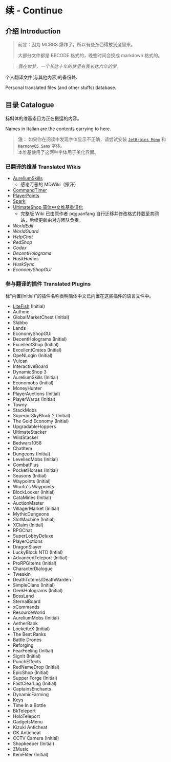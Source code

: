 # 续 - Continue

## 介绍 Introduction

> 前言：因为 MCBBS 爆炸了，所以有些东西得放到这里来。
> 
> 大部分文件都是 BBCODE 格式的，晚些时间会换成 markdown 格式的。

> *我在做梦，一个长达十年的梦里有我长达六年的梦。*


个人翻译文件(与其他内容)的备份处.

Personal translated files (and other stuffs) database.

## 目录 Catalogue

标斜体的维基条目为正在搬运的内容。

Names in Italian are the contents carrying to here.

> **注：** 如果你在阅读中发现字体显示不正确，请尝试安装 [`JetBrains Mono`](https://www.jetbrains.com/lp/mono/) 和 [`HarmonyOS Sans`](https://developer.harmonyos.com/cn/design/resource) 字体。    
> 本维基使用了这两种字体用于美化界面。

### 已翻译的维基 Translated Wikis

- [AureliumSkills](https://snowcutieowo.github.io/AureliumSkills/#!welcome.md)
  * 感谢万恶的 MDWiki（擦汗）
- [CommandTimer](https://snowcutieowo.github.io/CommandTimer/#!index.md)
- [PlayerPoints](https://snowcutieowo.github.io/PlayerPoints/#!index.md)
- [Spark](https://snowcutieowo.github.io/spark/)
- [UltimateShop 简体中文维基重汉化](https://blog.imc.re/wiki/usznv3/1/1.1)
  * 完整版 Wiki 已由原作者 pqguanfang 自行迁移并修改格式转载至其网站，后续更新由对方团队负责。
- *WorldEdit*
- *WorldGuard*
- *HelpChat*
- *RedShop*
- *Codex*
- *DecentHolograms*
- *HuskHomes*
- *HuskSync*
- *EconomyShopGUI*

### 参与翻译的插件 Translated Plugins

标“内置(Initial)”的插件名称表明简体中文已内置在这些插件的语言文件中。

- [LiteFish](https://github.com/Azlagor322/LiteFish/blob/main/lang/zh_CN.json) (Initial)
- Authme
- GlobalMarketChest (Initial)
- Slabbo
- Lands
- EconomyShopGUI
- DecentHolograms (Initial)
- ExcellentShop (Initial)
- ExcellentCrates (Initial)
- OpeNLogin (Initial)
- Vulcan
- InteractiveBoard
- DynamicShop 3
- AureliumSkills (Initial)
- Economobs (Initial)
- MoneyHunter
- PlayerAuctions (Initial)
- PlayerWarps (Initial)
- Towny
- StackMobs
- SuperiorSkyBlock 2 (Initial)
- The Gold Economy (Initial)
- UpgradableHoppers
- UltimateStacker
- WildStacker
- Bedwars1058
- ChatItem
- Dungeons (Initial)
- LevelledMobs (Initial)
- CombatPlus
- PocketHorses (Initial)
- Seasons (Initial)
- Waypoints (Initial)
- Wuufu's Waypoints
- BlockLocker (Initial)
- CataMines (Initial)
- AuctionMaster
- VillagerMarket (Initial)
- MythicDungeons
- SlotMachine (Initial)
- XClaim (Initial)
- RPGChat
- SuperLobbyDeluxe
- PlayerOptions
- DragonSlayer
- LuckyBlock NTD (Intial)
- AdvancedTeleport (Initial)
- ProRPGItems (Initial)
- CharacterDialogue
- Tweakin
- DeathTotems/DeathWarden
- SimpleClans (Initial)
- GeekHolograms (Initial)
- BossLand
- SternalBoard
- xCommands
- ResourceWorld
- AureliumMobs (Initial)
- AetherBank
- LocketteX (Initial)
- The Best Ranks
- Battle Drones
- Reforging
- FearFeeling (Initial)
- SignIt (Initial)
- PunchEffects
- RedNameDrop (Initial)
- EpicShop (Initial)
- Supper Forge (Initial)
- FastClearLag (Initial)
- CaptainsEnchants
- DynamicFarming
- Keys
- Time In a Bottle
- BkTeleport
- HoloTeleport
- GadgetsMenu
- Kizuki Anticheat
- GK Anticheat
- CCTV Camera (Initial)
- Shopkeeper (Initial)
- ZMusic
- ItemFliter (Initial)
